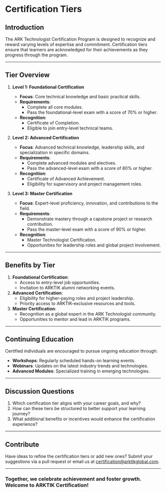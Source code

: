 
# **Certification Tiers**

## **Introduction**
The ARK Technologist Certification Program is designed to recognize and reward varying levels of expertise and commitment. Certification tiers ensure that learners are acknowledged for their achievements as they progress through the program.

---

## **Tier Overview**
1. **Level 1: Foundational Certification**
   - **Focus**: Core technical knowledge and basic practical skills.
   - **Requirements**:
     - Complete all core modules.
     - Pass the foundational-level exam with a score of 70% or higher.
   - **Recognition**:
     - Certificate of Completion.
     - Eligible to join entry-level technical teams.

2. **Level 2: Advanced Certification**
   - **Focus**: Advanced technical knowledge, leadership skills, and specialization in specific domains.
   - **Requirements**:
     - Complete advanced modules and electives.
     - Pass the advanced-level exam with a score of 80% or higher.
   - **Recognition**:
     - Certificate of Advanced Achievement.
     - Eligibility for supervisory and project management roles.

3. **Level 3: Master Certification**
   - **Focus**: Expert-level proficiency, innovation, and contributions to the field.
   - **Requirements**:
     - Demonstrate mastery through a capstone project or research contribution.
     - Pass the master-level exam with a score of 90% or higher.
   - **Recognition**:
     - Master Technologist Certification.
     - Opportunities for leadership roles and global project involvement.

---

## **Benefits by Tier**
1. **Foundational Certification**:
   - Access to entry-level job opportunities.
   - Invitation to ARKTIK alumni networking events.
2. **Advanced Certification**:
   - Eligibility for higher-paying roles and project leadership.
   - Priority access to ARKTIK-exclusive resources and tools.
3. **Master Certification**:
   - Recognition as a global expert in the ARK Technologist community.
   - Opportunities to mentor and lead in ARKTIK programs.

---

## **Continuing Education**
Certified individuals are encouraged to pursue ongoing education through:
- **Workshops**: Regularly scheduled hands-on learning events.
- **Webinars**: Updates on the latest industry trends and technologies.
- **Advanced Modules**: Specialized training in emerging technologies.

---

## **Discussion Questions**
1. Which certification tier aligns with your career goals, and why?
2. How can these tiers be structured to better support your learning journey?
3. What additional benefits or incentives would enhance the certification experience?

---

## **Contribute**
Have ideas to refine the certification tiers or add new ones? Submit your suggestions via a pull request or email us at [certification@arktikglobal.com](mailto:certification@arktikglobal.com).

---

### **Together, we celebrate achievement and foster growth. Welcome to ARKTIK Certification!**
